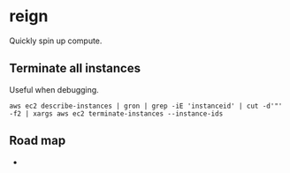 # reign

Quickly spin up compute.

## Terminate all instances

Useful when debugging.

```shell
aws ec2 describe-instances | gron | grep -iE 'instanceid' | cut -d'"' -f2 | xargs aws ec2 terminate-instances --instance-ids
```

## Road map

* 